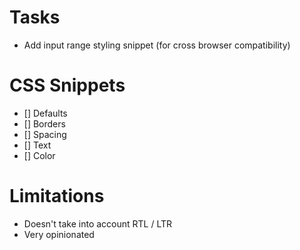 # Tasks

- Add input range styling snippet (for cross browser compatibility)

# CSS Snippets

- [] Defaults
- [] Borders
- [] Spacing
- [] Text
- [] Color

# Limitations

- Doesn't take into account RTL / LTR
- Very opinionated
